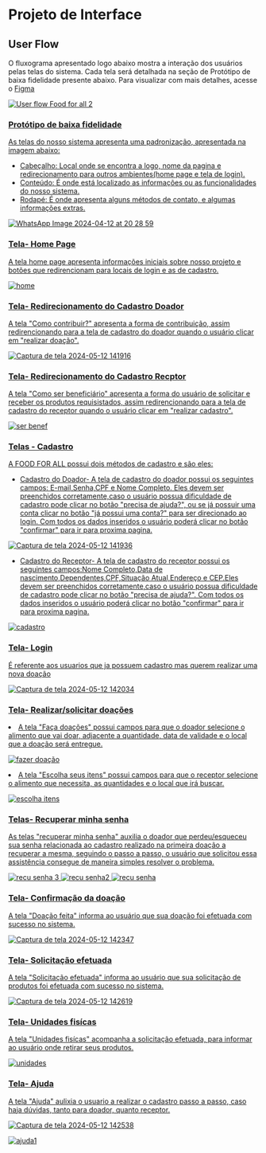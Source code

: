 
# Projeto de Interface

## User Flow

O fluxograma apresentado logo abaixo mostra a interação dos usuários pelas telas do sistema. Cada tela será detalhada na seção de Protótipo de baixa fidelidade presente abaixo. Para visualizar com mais detalhes, acesse o 
<a href="https://www.figma.com/file/KWezyqYortbK9S1cvFNpDj/Welcome-to-FigJam?type=whiteboard&node-id=0-1&t=B6ku2UXZTKvuTssy-0"> Figma

![User flow Food for all 2](https://github.com/ICEI-PUC-Minas-PMV-ADS/pmv-ads-2024-1-e1-proj-web-t7-projeto-ong/assets/163361061/0083316f-6372-481d-bfd0-ea52bd32573c)


### Protótipo de baixa fidelidade

As telas do nosso sistema apresenta uma padronização, apresentada na imagem abaixo:
<ul>
<li>Cabeçalho: Local onde se encontra a logo, nome da pagina e redirecionamento para outros ambientes(home page e tela de login).
</li>
 
 <li>Conteúdo: É onde está localizado as informações ou as funcionalidades do nosso sistema.
</li>

<li>Rodapé: É onde apresenta alguns métodos de contato, e algumas informações extras. 
</li>
</ul>

![WhatsApp Image 2024-04-12 at 20 28 59](https://github.com/ICEI-PUC-Minas-PMV-ADS/pmv-ads-2024-1-e1-proj-web-t7-projeto-ong/assets/163361061/beee02f8-3e64-462c-bc41-09815b797340)


### Tela- Home Page

A tela home page apresenta informações iniciais sobre nosso projeto e botões que redirencionam para locais de login e as de cadastro.

![home](https://github.com/ICEI-PUC-Minas-PMV-ADS/pmv-ads-2024-1-e1-proj-web-t7-food-for-all/assets/160599457/516b94de-c23d-4c2e-ae66-424df4a5ff60)

### Tela- Redirecionamento do Cadastro Doador
A tela "Como contribuir?" apresenta a forma de contribuição, assim redirencionando para a tela de cadastro do doador quando o usuário clicar em "realizar doação".

![Captura de tela 2024-05-12 141916](https://github.com/ICEI-PUC-Minas-PMV-ADS/pmv-ads-2024-1-e1-proj-web-t7-food-for-all/assets/160599457/2a16cfcb-916f-4f2c-b7d8-d651aacce947)


### Tela- Redirecionamento do Cadastro Recptor
A tela "Como ser beneficiário" apresenta a forma do usuário de solicitar e receber os produtos requisistados, assim redirencionando para a tela de cadastro do receptor quando o usuário clicar em "realizar cadastro".

![ser benef](https://github.com/ICEI-PUC-Minas-PMV-ADS/pmv-ads-2024-1-e1-proj-web-t7-food-for-all/assets/160599457/530efd34-cf76-424e-9671-e8a6dd98ffb8)


### Telas - Cadastro
A FOOD FOR ALL possui dois métodos de cadastro e são eles:
<ul>
<li>Cadastro do Doador- A tela de cadastro do doador possui os seguintes campos: E-mail,Senha,CPF e Nome Completo. Eles devem ser preenchidos corretamente,caso o usuário possua dificuldade de cadastro pode clicar no botão "precisa de ajuda?", ou se já possuir uma conta clicar no botão "já possui uma conta?" para ser direcionado ao login. Com todos os dados inseridos o usuário poderá clicar no botão "confirmar" para ir para proxima pagina.  </li>

</ul>


![Captura de tela 2024-05-12 141936](https://github.com/ICEI-PUC-Minas-PMV-ADS/pmv-ads-2024-1-e1-proj-web-t7-food-for-all/assets/160599457/4b33e981-926d-4d3b-80bf-d43e302d78b5)

<ul>
 <li>Cadastro do Receptor- A tela de cadastro do receptor possui os seguintes campos:Nome Completo,Data de nascimento,Dependentes,CPF,Situação Atual,Endereço e CEP.Eles devem ser preenchidos corretamente,caso o usuário possua dificuldade de cadastro pode clicar no botão "precisa de ajuda?". Com todos os dados inseridos o usuário poderá clicar no botão "confirmar" para ir para proxima pagina.
  
 </li>
</ul>

![cadastro](https://github.com/ICEI-PUC-Minas-PMV-ADS/pmv-ads-2024-1-e1-proj-web-t7-food-for-all/assets/160599457/43d6a742-0675-4491-bfa0-66a7a6ca1a4f)


### Tela- Login

É referente aos usuarios que ja possuem cadastro mas querem realizar uma nova doação 

![Captura de tela 2024-05-12 142034](https://github.com/ICEI-PUC-Minas-PMV-ADS/pmv-ads-2024-1-e1-proj-web-t7-food-for-all/assets/160599457/d7af43a6-014c-4e9f-8605-1d62a2e334e3)


### Tela- Realizar/solicitar doações

 <li>A tela "Faça doações" possui campos para que o doador selecione o alimento que vai doar, adjacente a quantidade, data de validade e o local que a doação será entregue.

![fazer doação](https://github.com/ICEI-PUC-Minas-PMV-ADS/pmv-ads-2024-1-e1-proj-web-t7-food-for-all/assets/160599457/79d54aae-c572-46a5-9272-fe6e58fec12a)


 <li>A tela "Escolha seus itens" possui campos para que o receptor selecione o alimento que necessita, as quantidades e o local que irá buscar.

![escolha itens](https://github.com/ICEI-PUC-Minas-PMV-ADS/pmv-ads-2024-1-e1-proj-web-t7-food-for-all/assets/160599457/5fd2218c-f15b-45bc-be19-3046adcb5393)


### Telas- Recuperar minha senha

As telas "recuperar minha senha" auxilia o doador que perdeu/esqueceu sua senha relacionada ao cadastro realizado na primeira doação a recuperar a mesma, seguindo o passo a passo, o usuário que solicitou essa assistência consegue de maneira simples resolver o problema.

![recu senha 3](https://github.com/ICEI-PUC-Minas-PMV-ADS/pmv-ads-2024-1-e1-proj-web-t7-food-for-all/assets/160599457/1cdd3c47-914c-4d39-83b9-e363c30e5181)
![recu senha2](https://github.com/ICEI-PUC-Minas-PMV-ADS/pmv-ads-2024-1-e1-proj-web-t7-food-for-all/assets/160599457/fbca46a1-1c60-4a33-9e77-ccdadcf0dd38)
![recu  senha](https://github.com/ICEI-PUC-Minas-PMV-ADS/pmv-ads-2024-1-e1-proj-web-t7-food-for-all/assets/160599457/2a0d2f9d-11bb-4088-a96e-5399ad65dc14)


### Tela- Confirmação da doação

A tela "Doação feita" informa ao usuário que sua doação foi efetuada com sucesso no sistema.


![Captura de tela 2024-05-12 142347](https://github.com/ICEI-PUC-Minas-PMV-ADS/pmv-ads-2024-1-e1-proj-web-t7-food-for-all/assets/160599457/dc731ae2-9d32-44fd-a76b-a4f9bbde45a1)


### Tela- Solicitação efetuada

A tela "Solicitação efetuada" informa ao usuário que sua solicitação de produtos foi efetuada com sucesso no sistema.



![Captura de tela 2024-05-12 142619](https://github.com/ICEI-PUC-Minas-PMV-ADS/pmv-ads-2024-1-e1-proj-web-t7-food-for-all/assets/160599457/fc662334-84c5-4a31-ab1e-750355f1c3b4)


### Tela- Unidades fisícas

A tela "Unidades fisícas" acompanha a solicitação efetuada, para informar ao usuário onde retirar seus produtos.

![unidades](https://github.com/ICEI-PUC-Minas-PMV-ADS/pmv-ads-2024-1-e1-proj-web-t7-food-for-all/assets/160599457/19137801-2e41-4744-8859-9ad45a2966f6)

### Tela- Ajuda
A tela "Ajuda" aulixia o usuario a realizar o cadastro passo a passo, caso haja dúvidas, tanto para doador, quanto receptor.

![Captura de tela 2024-05-12 142538](https://github.com/ICEI-PUC-Minas-PMV-ADS/pmv-ads-2024-1-e1-proj-web-t7-food-for-all/assets/160599457/afc063a7-9811-43b0-8a56-47f649d2f979)

![ajuda1](https://github.com/ICEI-PUC-Minas-PMV-ADS/pmv-ads-2024-1-e1-proj-web-t7-food-for-all/assets/160599457/d73a4d1c-eaae-4669-81aa-2ffd4bd26bc8)

